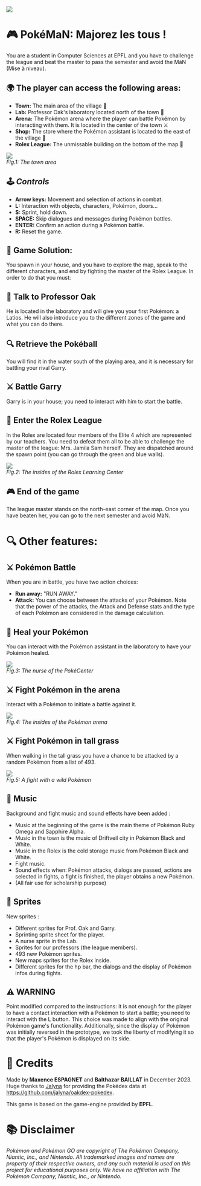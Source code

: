 <img src=".\icmon\title_illustration.png"/>

# 🎮 PokéMaN: Majorez les tous !
You are a student in Computer Sciences at EPFL and you have to challenge the league and beat the master to pass the semester and avoid the MàN (Mise à niveau).

## 🌍 The player can access the following areas:
- **Town:** The main area of the village 🏡
- **Lab:** Professor Oak's laboratory located north of the town 🧪
- **Arena:** The Pokémon arena where the player can battle Pokémon by interacting with them. It is located in the center of the town ⚔️
- **Shop:** The store where the Pokémon assistant is located to the east of the village 🏬
- **Rolex League:** The unmissable building on the bottom of the map 🏰

<img src=".\icmon\src\main\resources\images\backgrounds\town.png"/><br>
_Fig.1: The town area_

## 🕹️ *Controls*
- **Arrow keys:** Movement and selection of actions in combat.
- **L:** Interaction with objects, characters, Pokémon, doors...
- **S:** Sprint, hold down.
- **SPACE:** Skip dialogues and messages during Pokémon battles.
- **ENTER:** Confirm an action during a Pokémon battle.
- **R:** Reset the game.

## 🧩 Game Solution:
You spawn in your house, and you have to explore the map, speak to the different characters, and end by fighting the master of the Rolex League. In order to do that you must:

## 💬 Talk to Professor Oak
He is located in the laboratory and will give you your first Pokémon: a Latios. He will also introduce you to the different zones of the game and what you can do there.

## 🔍 Retrieve the Pokéball
You will find it in the water south of the playing area, and it is necessary for battling your rival Garry.

## ⚔️ Battle Garry
Garry is in your house; you need to interact with him to start the battle.

## 🏰 Enter the Rolex League
In the Rolex are located four members of the Elite 4 which are represented by our teachers. You need to defeat them all to be able to challenge the master of the league: Mrs. Jamila Sam herself. They are dispatched around the spawn point (you can go through the green and blue walls).

<img src=".\icmon\rolex_illustration.png"/><br>
_Fig.2: The insides of the Rolex Learning Center_

## 🎮 End of the game
The league master stands on the north-east corner of the map. Once you have beaten her, you can go to the next semester and avoid MàN.

# 🔍 Other features:

## ⚔️ Pokémon Battle
When you are in battle, you have two action choices:
- **Run away:** "RUN AWAY."
- **Attack:** You can choose between the attacks of your Pokémon. Note that the power of the attacks, the Attack and Defense stats and the type of each Pokémon are considered in the damage calculation.

## 💉 Heal your Pokémon
You can interact with the Pokémon assistant in the laboratory to have your Pokémon healed.

<img src=".\icmon\nurse_illustration.png"/><br>
_Fig.3: The nurse of the PokéCenter_

## ⚔️ Fight Pokémon in the arena
Interact with a Pokémon to initiate a battle against it.

<img src=".\icmon\arena_illustration.png"/><br>
_Fig.4: The insides of the Pokémon arena_

## ⚔️ Fight Pokémon in tall grass
When walking in the tall grass you have a chance to be attacked by a random Pokémon from a list of 493.

<img src=".\icmon\fight_illustration.png"/><br>
_Fig.5: A fight with a wild Pokémon_

## 🎵 Music
Background and fight music and sound effects have been added :
- Music at the beginning of the game is the main theme of Pokémon Ruby Omega and Sapphire Alpha.
- Music in the town is the music of Driftveil city in Pokémon Black and White.
- Music in the Rolex is the cold storage music from Pokémon Black and White.
- Fight music.
- Sound effects when: Pokémon attacks, dialogs are passed, actions are selected in fights, a fight is finished,
  the player obtains a new Pokémon.
- (All fair use for scholarship purpose)

## 🎨 Sprites
New sprites :
- Different sprites for Prof. Oak and Garry.
- Sprinting sprite sheet for the player.
- A nurse sprite in the Lab.
- Sprites for our professors (the league members).
- 493 new Pokémon sprites.
- New maps sprites for the Rolex inside.
- Different sprites for the hp bar, the dialogs and the display of Pokémon infos during fights.

## ⚠️ WARNING
Point modified compared to the instructions: it is not enough for the player to have a contact interaction with a Pokémon
to start a battle; you need to interact with the L button. This choice was made to align with the original Pokémon
game's functionality.
Additionally, since the display of Pokémon was initially reversed in the prototype, we took the liberty of modifying
it so that the player's Pokémon is displayed on its side.

# 📝 Credits
Made by **Maxence ESPAGNET** and **Balthazar BAILLAT** in December 2023.<br>
Huge thanks to [Jalyna](https://github.com/Jalyna) for providing the Pokédex data at https://github.com/jalyna/oakdex-pokedex.

This game is based on the game-engine provided by **EPFL**.<br>

# 📚 Disclaimer
_Pokémon and Pokémon GO are copyright of The Pokémon Company, Niantic, Inc., and Nintendo. All trademarked images and names are property of their respective owners, and any such material is used on this project for educational purposes only. We have no affiliation with The Pokémon Company, Niantic, Inc., or Nintendo._
